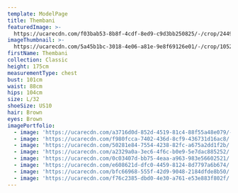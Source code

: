 ```yaml
---
template: ModelPage
title: Thembani
featuredImage: >-
  https://ucarecdn.com/f03bab53-8b8f-4cdf-8ed9-c9d3bb250825/-/crop/2449x1198/0,0/-/preview/
imageThumbnail: >-
  https://ucarecdn.com/5a45b1bc-3018-4e06-a81e-9e8f69126e01/-/crop/1052x1388/308,172/-/preview/
firstName: Thembani
collection: Classic
height: 175cm
measurementType: chest
bust: 101cm
waist: 88cm
hips: 104cm
size: L/32
shoeSize: US10
hair: Brown
eyes: Brown
imagePortfolio:
  - image: 'https://ucarecdn.com/a3716d0d-852d-4519-81c4-88f55a48e079/-/preview/'
  - image: 'https://ucarecdn.com/f980fcca-7402-436d-8cf9-436731d16ac8/'
  - image: 'https://ucarecdn.com/50281e84-7554-4238-82fc-a675a2dd1f2b/'
  - image: 'https://ucarecdn.com/a2329a0a-3ec6-4f6c-b0e9-5e7dac885252/'
  - image: 'https://ucarecdn.com/0c03407d-bb75-4eaa-a963-983e56602521/'
  - image: 'https://ucarecdn.com/e608621d-dfc0-4459-8124-8d7797a6b674/'
  - image: 'https://ucarecdn.com/bfc66968-555f-42d9-9048-2184dfde8b50/'
  - image: 'https://ucarecdn.com/f76c2385-dbd0-4e30-a761-e53e883f802f/'
---
```


